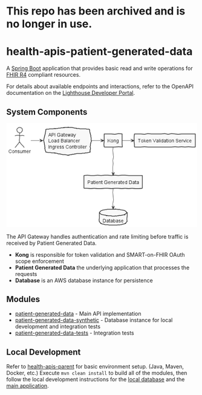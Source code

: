 # This repo has been archived and is no longer in use.

# health-apis-patient-generated-data

A [Spring Boot](https://spring.io/projects/spring-boot) application that provides
basic read and write operations for [FHIR R4](https://hl7.org/fhir/R4/)
compliant resources.

For details about available endpoints and interactions, refer to the
OpenAPI documentation on the
[Lighthouse Developer Portal](https://sandbox-api.va.gov/services/pgd/v0/r4/openapi.json).

## System Components

![components](src/plantuml/components.png)

The API Gateway handles authentication and rate limiting before traffic is received by Patient Generated Data.

- **Kong** is responsible for token validation and SMART-on-FHIR OAuth scope enforcement
- **Patient Generated Data** the underlying application that processes the requests
- **Database** is an AWS database instance for persistence

## Modules

- [patient-generated-data](patient-generated-data/README.md) - Main API implementation
- [patient-generated-data-synthetic](patient-generated-data-synthetic/README.md) - Database instance for local development and integration tests
- [patient-generated-data-tests](patient-generated-data-tests/README.md) - Integration tests

## Local Development

Refer to [health-apis-parent](https://github.com/department-of-veterans-affairs/health-apis-parent)
for basic environment setup. (Java, Maven, Docker, etc.)
Execute `mvn clean install` to build all of the modules, then follow the local development
instructions for the [local database](patient-generated-data-synthetic/README.md#local-development)
and the [main application](patient-generated-data/README.md#local-development).
